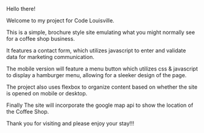 Hello there! 


Welcome to my project for Code Louisville. 

This is a simple, brochure style site emulating what you might normally see for a coffee shop business. 

It features a contact form, which utilizes javascript to enter and validate data for marketing communication. 

The mobile version will feature a menu button which utilizes css & javascript to display a hamburger menu, allowing for a sleeker design of the page. 

The project also uses flexbox to organize content based on whether the site is opened on mobile or desktop. 

Finally The site will incorporate the google map api to show the location of the Coffee Shop. 


Thank you for visiting and please enjoy your stay!!!
